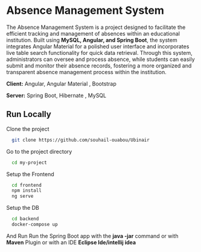 
# Absence Management System

The Absence Management System is a project designed to facilitate the efficient tracking and management of absences within an educational institution. Built using **MySQL, Angular, and Spring Boot**, the system integrates Angular Material for a polished user interface and incorporates live table search functionality for quick data retrieval. Through this system, administrators can oversee and process absence, while students can easily submit and monitor their absence records, fostering a more organized and transparent absence management process within the institution.

**Client:** Angular, Angular Material , Bootstrap

**Server:** Spring Boot, Hibernate , MySQL


## Run Locally


Clone the project
```bash
  git clone https://github.com/souhail-ouabou/Ubinair
```
Go to the project directory
```bash
  cd my-project
  ```

Setup the Frontend
```bash
  cd frontend
  npm install 
  ng serve
```
Setup the DB
```bash
  cd backend
  docker-compose up
  ```
And Run Run the Spring Boot app with the **java -jar** command or with **Maven** Plugin or with an IDE **Eclipse Ide/intellij idea**


